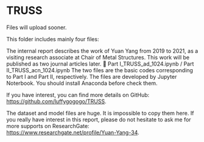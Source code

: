 # TRUSS
Files will upload sooner.

This folder includes mainly four files:

The internal report describes the work of Yuan Yang from 2019 to 2021, as a visiting research associate at Chair of Metal Structures. This work will be published as two journal articles later.
	Part I_TRUSS_ad_1024.ipynb / Part II_TRUSS_acn_1024.ipynb
The two files are the basic codes corresponding to Part I and Part II, respectively. The files are developed by Jupyter Noterbook. You should install Anaconda before check them.

If you have interest, you can find more details on GitHub:
https://github.com/luffygogogo/TRUSS.

The dataset and model files are huge. It is impossible to copy them here. If you really have interest in this report, please do not hesitate to ask me for more supports on ResearchGate:
https://www.researchgate.net/profile/Yuan-Yang-34.

